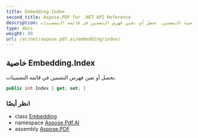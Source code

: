 ```yaml
---
title: Embedding.Index
second_title: Aspose.PDF for .NET API Reference
description: خاصية التضمين. تحصل أو تعين فهرس التضمين في قائمة التضمينات
type: docs
weight: 30
url: /ar/net/aspose.pdf.ai/embedding/index/
---
```

## خاصية Embedding.Index

تحصل أو تعين فهرس التضمين في قائمة التضمينات.

```csharp
public int Index { get; set; }
```

### انظر أيضًا

* class [Embedding](../)
* namespace [Aspose.Pdf.AI](../../../aspose.pdf.ai/)
* assembly [Aspose.PDF](../../../)